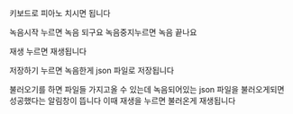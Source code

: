 키보드로 피아노 치시면 됩니다

녹음시작 누르면 녹음 되구요 녹음중지누르면 녹음 끝나요

재생 누르면 재생됩니다

저장하기 누르면 녹음한게 json 파일로 저장됩니다

불러오기를 하면 파일들 가지고올 수 있는데 녹음되어있는 json 파일을 불러오게되면 성공했다는 알림창이 뜹니다 이때 재생을 누르면 불러온게 재생됩니다
